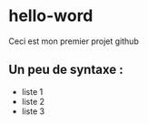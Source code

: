 # hello-word

Ceci est mon premier projet github

## Un peu de syntaxe :


* liste 1
* liste 2
* liste 3

